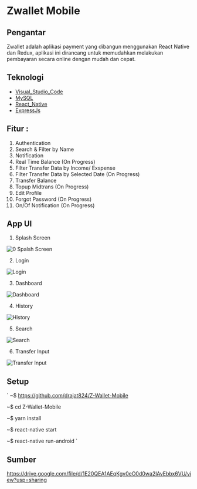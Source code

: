 # Zwallet Mobile

## Pengantar

Zwallet adalah aplikasi payment yang dibangun menggunakan React Native dan Redux, aplikasi ini dirancang untuk memudahkan melakukan pembayaran secara online dengan mudah dan cepat. 

## Teknologi

- [Visual_Studio_Code](https://code.visualstudio.com/)
- [MySQL](https://www.mysql.com/)
- [React_Native](https://reactnative.dev/)
- [ExpressJs](https://expressjs.com/)

## Fitur :

1. Authentication
2. Search & Filter by Name
3. Notification
4. Real Time Balance (On Progress)
5. Filter Transfer Data by Income/ Exspense
6. Filter Transfer Data by Selected Date (On Progress)
7. Transfer Balance
8. Topup Midtrans (On Progress)
9. Edit Profile
10. Forgot Password (On Progress)
11. On/Of Notification (On Progress)

## App UI

1. Splash Screen 

![0  Spalsh Screen](https://user-images.githubusercontent.com/64979984/101771306-4d7b9580-3b1c-11eb-9ae8-77667ec3abb4.png)

2. Login

![Login](https://user-images.githubusercontent.com/64979984/102911879-40ad5900-44af-11eb-8f31-b5cd764966fb.jpg)

3. Dashboard

![Dashboard](https://user-images.githubusercontent.com/64979984/102912074-9550d400-44af-11eb-9643-ea8f6115589b.jpg)

4. History

![History](https://user-images.githubusercontent.com/64979984/102912191-af8ab200-44af-11eb-97c9-d12e48726ca6.jpg)

5. Search

![Search](https://user-images.githubusercontent.com/64979984/102912315-cd581700-44af-11eb-8589-90eecf9a1ba5.jpg)

6. Transfer Input

![Transfer Input](https://user-images.githubusercontent.com/64979984/102912426-f5477a80-44af-11eb-9afe-76714994e115.jpg)


## Setup
`
~$ https://github.com/drajat824/Z-Wallet-Mobile

~$ cd Z-Wallet-Mobile

~$ yarn install

~$ react-native start

~$ react-native run-android `

## Sumber

https://drive.google.com/file/d/1E20QEA1AEqKgv0eO0d0wa2lAvEbbx6VU/view?usp=sharing

